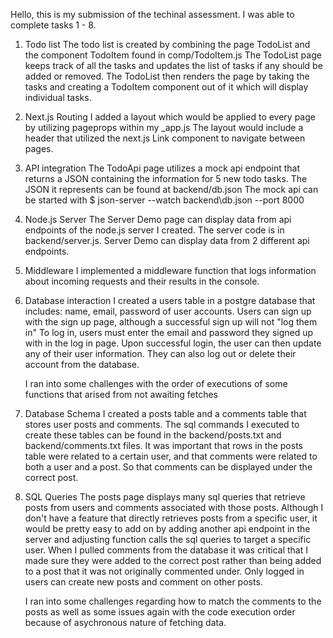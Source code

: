 Hello, this is my submission of the techinal assessment. 
I was able to complete tasks 1 - 8. 
1. Todo list
    The todo list is created by combining the page TodoList and the component TodoItem found in comp/TodoItem.js
    The TodoList page keeps track of all the tasks and updates the list of tasks if any should be added or removed.
    The TodoList then renders the page by taking the tasks and creating a TodoItem component out of it which will 
    display individual tasks. 

2. Next.js Routing
    I added a layout which would be applied to every page by utilizing pageprops within my _app.js
    The layout would include a header that utilized the next.js Link component to navigate between pages. 

3. API integration
    The TodoApi page utilizes a mock api endpoint that returns a JSON containing the information for 5
    new todo tasks. The JSON it represents can be found at backend/db.json
    The mock api can be started with $ json-server --watch backend\db.json --port 8000

4. Node.js Server
    The Server Demo page can display data from api endpoints of the node.js server I created. 
    The server code is in backend/server.js.
    Server Demo can display data from 2 different api endpoints. 

5. Middleware
    I implemented a middleware function that logs information about incoming requests and their results in the console.

6. Database interaction
    I created a users table in a postgre database that includes: name, email, password of user accounts. 
    Users can sign up with the sign up page, although a successful sign up will not "log them in"
    To log in, users must enter the email and password they signed up with in the log in page.
    Upon successful login, the user can then update any of their user information. 
    They can also log out or delete their account from the database.

    I ran into some challenges with the order of executions of some functions that arised from not awaiting fetches

7. Database Schema
    I created a posts table and a comments table that stores user posts and comments. The sql commands I executed to create these tables
    can be found in the backend/posts.txt and backend/comments.txt files. 
    It was important that rows in the posts table were related to a certain user, and that comments were related to both a user and a post.
    So that comments can be displayed under the correct post.

8. SQL Queries
    The posts page displays many sql queries that retrieve posts from users and comments associated with those posts. 
    Although I don't have a feature that directly retrieves posts from a specific user, it would be pretty easy to add on
    by adding another api endpoint in the server and adjusting function calls the sql queries to target a specific user.
    When I pulled comments from the database it was critical that I made sure they were added to the correct post rather than being
    added to a post that it was not originally commented under. 
    Only logged in users can create new posts and comment on other posts. 

    I ran into some challenges regarding how to match the comments to the posts as well as some issues again with the code execution order
    because of asychronous nature of fetching data. 



